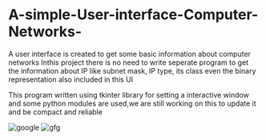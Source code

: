 # A-simple-User-interface-Computer-Networks-

A user interface is created to get some basic information about computer networks
Inthis project there is no need to write seperate program to get the information about IP like subnet mask, IP type, its class even the binary representation also included in this UI 

This program written using tkinter library for setting a interactive window and some python modules are used,we are still working on this to update it and be compact and reliable

![google](https://user-images.githubusercontent.com/63030853/131255569-5118cd96-461d-476c-9a20-78e2d7e1d968.jpg)
![gfg](https://user-images.githubusercontent.com/63030853/131255585-83d77922-cf42-4815-9573-056188d86562.jpg)
